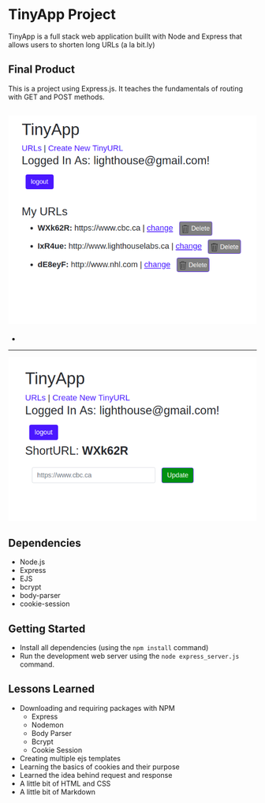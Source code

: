 # TinyApp Project

TinyApp is a full stack web application buillt with Node and Express that allows users to shorten long URLs (a la bit.ly)

## Final Product
This is a project using Express.js. It teaches the fundamentals of routing with GET and POST methods.

!["Screenshot of URLs page"](https://github.com/nnewburg/expressTutorial/blob/master/docs/tinyApp1.png?raw=true)
--------------------------------------------------------
-
--------------------------------------------------------
!["Screenshot of URLs page"](https://github.com/nnewburg/expressTutorial/blob/master/docs/tinyApp2.png?raw=true)

## Dependencies
- Node.js
- Express
- EJS
- bcrypt
- body-parser
- cookie-session

## Getting Started
- Install all dependencies (using the `npm install` command)
- Run the development web server using the `node express_server.js` command.

## Lessons Learned

* Downloading and requiring packages with NPM
  * Express
  * Nodemon
  * Body Parser
  * Bcrypt
  * Cookie Session
* Creating multiple ejs templates
* Learning the basics of cookies and their purpose
* Learned the idea behind request and response
* A little bit of HTML and CSS
* A little bit of Markdown